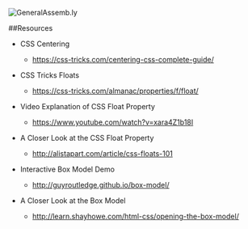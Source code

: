 ![GeneralAssemb.ly](https://github.com/generalassembly/ga-ruby-on-rails-for-devs/raw/master/images/ga.png "GeneralAssemb.ly")

##Resources

* CSS Centering
	* https://css-tricks.com/centering-css-complete-guide/

* CSS Tricks Floats
	* https://css-tricks.com/almanac/properties/f/float/
	
* Video Explanation of CSS Float Property 
  * https://www.youtube.com/watch?v=xara4Z1b18I

* A Closer Look at the CSS Float Property 
	* http://alistapart.com/article/css-floats-101

* Interactive Box Model Demo
	* http://guyroutledge.github.io/box-model/

* A Closer Look at the Box Model
	* http://learn.shayhowe.com/html-css/opening-the-box-model/